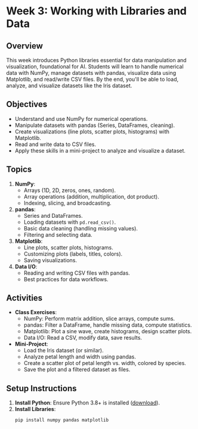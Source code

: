 # Week 3: Working with Libraries and Data

## Overview
This week introduces Python libraries essential for data manipulation and visualization, foundational for AI. Students will learn to handle numerical data with NumPy, manage datasets with pandas, visualize data using Matplotlib, and read/write CSV files. By the end, you'll be able to load, analyze, and visualize datasets like the Iris dataset.

## Objectives
- Understand and use NumPy for numerical operations.
- Manipulate datasets with pandas (Series, DataFrames, cleaning).
- Create visualizations (line plots, scatter plots, histograms) with Matplotlib.
- Read and write data to CSV files.
- Apply these skills in a mini-project to analyze and visualize a dataset.

## Topics
1. **NumPy**:
   - Arrays (1D, 2D, zeros, ones, random).
   - Array operations (addition, multiplication, dot product).
   - Indexing, slicing, and broadcasting.
2. **pandas**:
   - Series and DataFrames.
   - Loading datasets with `pd.read_csv()`.
   - Basic data cleaning (handling missing values).
   - Filtering and selecting data.
3. **Matplotlib**:
   - Line plots, scatter plots, histograms.
   - Customizing plots (labels, titles, colors).
   - Saving visualizations.
4. **Data I/O**:
   - Reading and writing CSV files with pandas.
   - Best practices for data workflows.

## Activities
- **Class Exercises**:
  - NumPy: Perform matrix addition, slice arrays, compute sums.
  - pandas: Filter a DataFrame, handle missing data, compute statistics.
  - Matplotlib: Plot a sine wave, create histograms, design scatter plots.
  - Data I/O: Read a CSV, modify data, save results.
- **Mini-Project**:
  - Load the Iris dataset (or similar).
  - Analyze petal length and width using pandas.
  - Create a scatter plot of petal length vs. width, colored by species.
  - Save the plot and a filtered dataset as files.

## Setup Instructions
1. **Install Python**: Ensure Python 3.8+ is installed ([download](https://www.python.org/downloads/)).
2. **Install Libraries**:
   ```bash
   pip install numpy pandas matplotlib